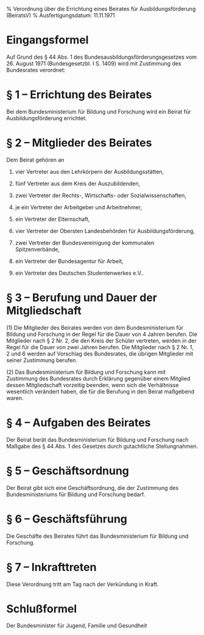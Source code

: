 % Verordnung über die Errichtung eines Beirates für Ausbildungsförderung  (BeiratsV)
% Ausfertigungsdatum: 11.11.1971
 
# Eingangsformel

Auf Grund des § 44 Abs. 1 des Bundesausbildungsförderungsgesetzes vom 26. August 1971 (Bundesgesetzbl. I S. 1409) wird mit Zustimmung des Bundesrates verordnet:

# § 1 – Errichtung des Beirates

Bei dem Bundesministerium für Bildung und Forschung wird ein Beirat für Ausbildungsförderung errichtet.

# § 2 – Mitglieder des Beirates

Dem Beirat gehören an

1. vier Vertreter aus den Lehrkörpern der Ausbildungsstätten,

2. fünf Vertreter aus dem Kreis der Auszubildenden,

3. zwei Vertreter der Rechts-, Wirtschafts- oder Sozialwissenschaften,

4. je ein Vertreter der Arbeitgeber und Arbeitnehmer,

5. ein Vertreter der Elternschaft,

6. vier Vertreter der Obersten Landesbehörden für Ausbildungsförderung,

7. zwei Vertreter der Bundesvereinigung der kommunalen Spitzenverbände,

8. ein Vertreter der Bundesagentur für Arbeit,

9. ein Vertreter des Deutschen Studentenwerkes e.V..

# § 3 – Berufung und Dauer der Mitgliedschaft

(1) Die Mitglieder des Beirates werden von dem Bundesministerium für Bildung und Forschung in der Regel für die Dauer von 4 Jahren berufen. Die Mitglieder nach § 2 Nr. 2, die den Kreis der Schüler vertreten, werden in der Regel für die Dauer von zwei Jahren berufen. Die Mitglieder nach § 2 Nr. 1, 2 und 6 werden auf Vorschlag des Bundesrates, die übrigen Mitglieder mit seiner Zustimmung berufen.

(2) Das Bundesministerium für Bildung und Forschung kann mit Zustimmung des Bundesrates durch Erklärung gegenüber einem Mitglied dessen Mitgliedschaft vorzeitig beenden, wenn sich die Verhältnisse wesentlich verändert haben, die für die Berufung in den Beirat maßgebend waren.

# § 4 – Aufgaben des Beirates

Der Beirat berät das Bundesministerium für Bildung und Forschung nach Maßgabe des § 44 Abs. 1 des Gesetzes durch gutachtliche Stellungnahmen.

# § 5 – Geschäftsordnung

Der Beirat gibt sich eine Geschäftsordnung, die der Zustimmung des Bundesministeriums für Bildung und Forschung bedarf.

# § 6 – Geschäftsführung

Die Geschäfte des Beirates führt das Bundesministerium für Bildung und Forschung.

# § 7 – Inkrafttreten

Diese Verordnung tritt am Tag nach der Verkündung in Kraft.

# Schlußformel

Der Bundesminister für Jugend, Familie und Gesundheit
